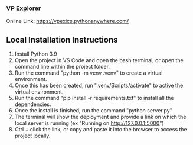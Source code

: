 ### VP Explorer
Online Link: https://vpexics.pythonanywhere.com/
## Local Installation Instructions
1. Install Python 3.9
2. Open the project in VS Code and open the bash terminal, or open the command line within the project folder.
3. Run the command "python -m venv .venv" to create a virtual environment.
4. Once this has been created, run ".venv/Scripts/activate" to active the virtual environment.
5. Run the command "pip install -r requirements.txt" to install all the dependencies.
6. Once the install is finished, run the command "python server.py"
7. The terminal will show the deployment and provide a link on which the local server is running (ex "Running on http://127.0.0.1:5000")
8. Ctrl + click the link, or copy and paste it into the browser to access the project locally.
